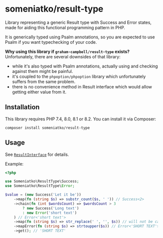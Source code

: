 # someniatko/result-type

Library representing a generic Result type with Success and Error states,
made for aiding this functional programming pattern in PHP.

It is generically typed using Psalm annotations, so you are expected to use Psalm if
you want typechecking of your code.

**Why using this library if `graham-campbell/result-type` exists?**  
Unfortunately, there are several downsides of that library:
- while it's also typed with Psalm annotations, actually using and checking against them might be painful.
- it's coupled to the `phpoption/phpoption` library which unfortunately suffers from the same problem.
- there is no convenience method in Result interface which would allow getting either value from it. 


## Installation
This library requires PHP 7.4, 8.0, 8.1 or 8.2.
You can install it via Composer:

```shell
composer install someniatko/result-type
```


## Usage

See [`ResultInterface`](src/ResultInterface.php) for details.

Example:

```php
<?php

use Someniatko\ResultType\Success;
use Someniatko\ResultType\Error;

$value = (new Success('Let it be'))
    ->map(fn (string $s) => substr_count($s, ' ')) // Success<2>
    ->chain(fn (int $wordsCount) => $wordsCount > 3 
        ? new Success('Long text') 
        : new Error('short text')
    ) // Error<'short text'>
    ->map(fn (string $s) => str_replace(' ', '', $s)) // will not be called because we're in Error result
    ->mapError(fn (string $s) => strtoupper($s)) // Error<'SHORT TEXT'>
    ->get(); // 'SHORT TEXT'
```

